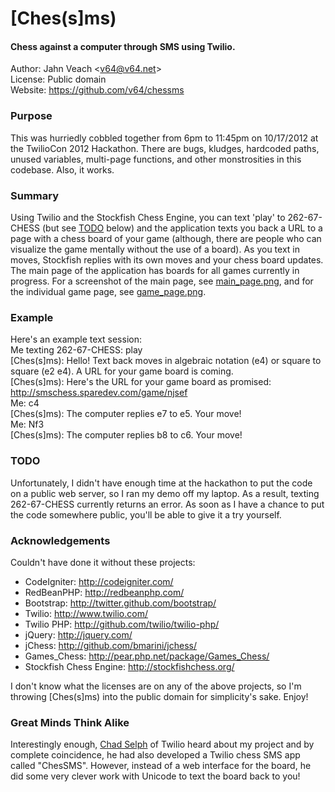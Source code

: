 # [Ches(s]ms)
#### Chess against a computer through SMS using Twilio.

Author: Jahn Veach &lt;v64@v64.net&gt;  
License: Public domain  
Website: https://github.com/v64/chessms  

### Purpose
This was hurriedly cobbled together from 6pm to 11:45pm on 10/17/2012 at the TwilioCon 2012 Hackathon. There are bugs, kludges, hardcoded paths, unused variables, multi-page functions, and other monstrosities in this codebase. Also, it works.

### Summary
Using Twilio and the Stockfish Chess Engine, you can text 'play' to 262-67-CHESS (but see [TODO](#todo) below) and the application texts you back a URL to a page with a chess board of your game (although, there are people who can visualize the game mentally without the use of a board). As you text in moves, Stockfish replies with its own moves and your chess board updates. The main page of the application has boards for all games currently in progress. For a screenshot of the main page, see [main_page.png](https://raw.github.com/v64/chessms/master/main_page.png), and for the individual game page, see [game_page.png](https://raw.github.com/v64/chessms/master/game_page.png).

### Example
Here's an example text session:  
Me texting 262-67-CHESS: play  
[Ches(s]ms): Hello! Text back moves in algebraic notation (e4) or square to square (e2 e4). A URL for your game board is coming.  
[Ches(s]ms): Here's the URL for your game board as promised: http://smschess.sparedev.com/game/njsef  
Me: c4  
[Ches(s]ms): The computer replies e7 to e5. Your move!  
Me: Nf3  
[Ches(s]ms): The computer replies b8 to c6. Your move!  

### TODO
Unfortunately, I didn't have enough time at the hackathon to put the code on a public web server, so I ran my demo off my laptop. As a result, texting 262-67-CHESS currently returns an error. As soon as I have a chance to put the code somewhere public, you'll be able to give it a try yourself.

### Acknowledgements
Couldn't have done it without these projects:

* CodeIgniter: http://codeigniter.com/
* RedBeanPHP: http://redbeanphp.com/
* Bootstrap: http://twitter.github.com/bootstrap/
* Twilio: http://www.twilio.com/
* Twilio PHP: http://github.com/twilio/twilio-php/
* jQuery: http://jquery.com/
* jChess: http://github.com/bmarini/jchess/
* Games_Chess: http://pear.php.net/package/Games_Chess/
* Stockfish Chess Engine: http://stockfishchess.org/

I don't know what the licenses are on any of the above projects, so I'm throwing [Ches(s]ms) into the public domain for simplicity's sake. Enjoy!

### Great Minds Think Alike
Interestingly enough, [Chad Selph](https://github.com/chadselph) of Twilio heard about my project and by complete coincidence, he had also developed a Twilio chess SMS app called "ChesSMS". However, instead of a web interface for the board, he did some very clever work with Unicode to text the board back to you!
